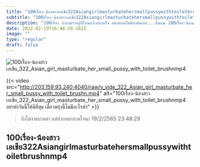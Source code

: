 ```yaml
---
title: "100เรื่อง-น้องสาวเอเชีย322Asiangirlmasturbatehersmallpussywithtoiletbrushnmp4"
subtitle: "100เรื่อง-น้องสาวเอเชีย322Asiangirlmasturbatehersmallpussywithtoiletbrushnmp4 ไม่ค่อยหลายใจ ส่วนมากจะหลายขวด"
description: "100เรื่อง ถ้าถามว่าอยู่ที่ไหนแล้วสบายใจ ตอบแบบไม่ต้องคิดเลย...ที่นอน 100เรื่อง-น้องสาวเอเชีย322Asiangirlmasturbatehersmallpussywithtoiletbrushnmp4 19/2/2565 23:48:29"
date: 2022-02-19T16:48:29.162Z
image: ""
type: "regular"
draft: false
---
```


![100เรื่อง-น้องสาวเอเชีย_322_Asian_girl_masturbate_her_small_pussy_with_toilet_brushnmp4](http://203.159.93.240:4040/raw/v_vide_322_Asian_girl_masturbate_her_small_pussy_with_toilet_brushn.jpg)

{{< video src="http://203.159.93.240:4040/raw/v_vide_322_Asian_girl_masturbate_her_small_pussy_with_toilet_brushn.mp4" alt="100เรื่อง-น้องสาวเอเชีย_322_Asian_girl_masturbate_her_small_pussy_with_toilet_brushnmp4 อย่าทำวันนี้ให้ดีที่สุด เดี๋ยวพรุ่งนี้ไม่มีอะไรทำ" >}}


> ถึงไม่งามบาดตา แต่ปากหมาบาดใจนะ 19/2/2565 23:48:29

## 100เรื่อง-น้องสาวเอเชีย322Asiangirlmasturbatehersmallpussywithtoiletbrushnmp4
